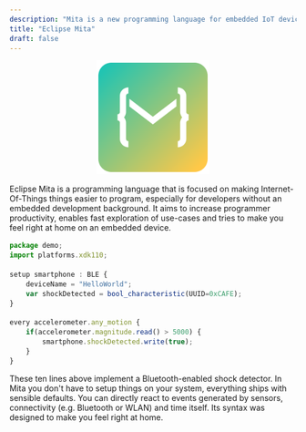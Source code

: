 ```yaml
---
description: "Mita is a new programming language for embedded IoT devices. It is for everyone coming from a world of Javascript, Typescript, Kotlin, Scala, Java or C."
title: "Eclipse Mita"
draft: false
---
```


<div style="width:100%; text-align:center">
    <img src="images/mita.svg" height="200">
</div>

Eclipse Mita is a programming language that is focused on making Internet-Of-Things things easier to program, especially for developers without an embedded development background. 
It aims to increase programmer productivity, enables fast exploration of use-cases and tries to make you feel right at home on an embedded device.

```Typescript
package demo;
import platforms.xdk110;

setup smartphone : BLE {
    deviceName = "HelloWorld";
    var shockDetected = bool_characteristic(UUID=0xCAFE);
}

every accelerometer.any_motion {
    if(accelerometer.magnitude.read() > 5000) {
        smartphone.shockDetected.write(true);
    }
}
```

These ten lines above implement a Bluetooth-enabled shock detector. In Mita you don't have to setup things on your system, everything ships with sensible defaults. You can directly react to events generated by sensors, connectivity (e.g. Bluetooth or WLAN) and time itself.
Its syntax was designed to make you feel right at home.
